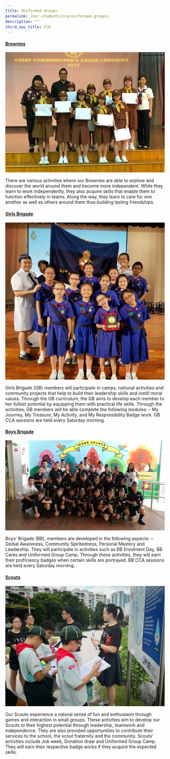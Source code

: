 ```yaml
---
title: Uniformed Groups
permalink: /our-students/cca/uniformed-groups/
description: ""
third_nav_title: CCA
---
```

<h4><strong><span style="text-decoration: underline;">Brownies</span></strong></h4>
<img src="/images/brownies.jpg">
<p>There are various activities where our Brownies are able to explore and discover the world around them and become more independent. While they learn to work independently, they also acquire skills that enable them to function effectively in teams. Along the way, they learn to care for one another as well as others around them thus building lasting friendships.</p>
<h4><strong><span style="text-decoration: underline;">Girls Brigade</span></strong></h4>
<img src="/images/girls-brigade.jpg">
<p>Girls Brigade (GB) members will participate in camps, national activities and community projects that help to build their leadership skills and instill moral values. Through the GB curriculum, the GB aims to develop each member to her fullest potential by equipping them with practical life skills. Through the activities, GB members will be able complete the following modules: &ndash; My Journey, My Treasure, My Activity, and My Responsibility Badge work. GB CCA sessions are held every Saturday morning.</p>
<h4><strong><span style="text-decoration: underline;">Boys Brigade</span></strong></h4>
<img src="/images/boys-brigade.jpg">
<p>Boys&rsquo; Brigade (BB), members are developed in the following aspects: &ndash; Global Awareness, Community Spiritedness, Personal Mastery and Leadership. They will participate in activities such as BB Enrolment Day, BB Cares and Uniformed Group Camp. Through these activities, they will earn their proficiency badges when certain skills are portrayed. BB CCA sessions are held every Saturday morning.</p>
<h4><strong><span style="text-decoration: underline;">Scouts</span></strong></h4>
<img src="/images/scouts.jpg">
<p>Our Scouts experience a natural sense of fun and enthusiasm through games and interaction in small groups. These activities aim to develop our Scouts to their highest potential through leadership, teamwork and independence. They are also provided opportunities to contribute their services to the school, the scout fraternity and the community. Scouts&rsquo; activities include Job week, Donation draw and Uniformed Group Camp. They will earn their respective badge works if they acquire the expected skills.</p>